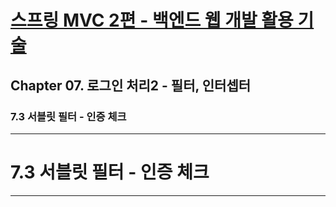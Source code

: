 # <a href = "../README.md" target="_blank">스프링 MVC 2편 - 백엔드 웹 개발 활용 기술</a>
## Chapter 07. 로그인 처리2 - 필터, 인터셉터
### 7.3 서블릿 필터 - 인증 체크


---

# 7.3 서블릿 필터 - 인증 체크

---
